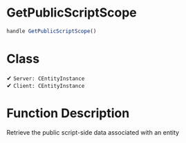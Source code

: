 # GetPublicScriptScope
```js
handle GetPublicScriptScope()
```
# Class
✔ `Server: CEntityInstance`  
✔ `Client: CEntityInstance`  

# Function Description
Retrieve the public script-side data associated with an entity
